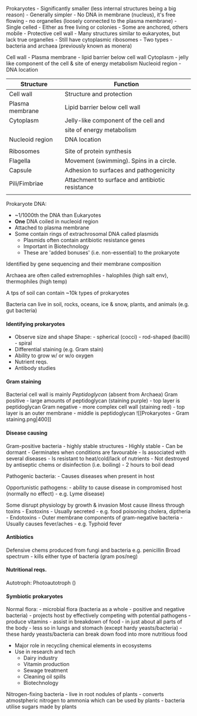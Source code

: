 
Prokaryotes
	- Significantly smaller (less internal structures being a big reason)
	- Generally simpler
	- No DNA in membrane (nucleus), it's free flowing - no organelles (loosely connected to the plasma membrane)
	- Single celled
	- Either as free living or colonies
	- Some are anchored, others mobile
	- Protective cell wall
	- Many structures similar to eukaryotes, but lack true organelles
		- Still have cytoplasmic ribosomes
	- Two types - bacteria and archaea (previously known as monera)

Cell wall - 
Plasma membrane - lipid barrier below cell wall
Cytoplasm - jelly like component of the cell & site of energy metabolism
Nucleoid region - DNA location

| Structure       | Function                                        |
| --------------- | ----------------------------------------------- |
| Cell wall       | Structure and protection                        |
| Plasma membrane | Lipid barrier below cell wall                   |
| Cytoplasm       | Jelly-like component of the cell and            |
|                 | site of energy metabolism                       |
| Nucleoid region | DNA location                                    |
|                 |                                                 |
| Ribosomes       | Site of protein synthesis                       |
| Flagella        | Movement (swimming). Spins in a circle.         |
| Capsule         | Adhesion to surfaces and pathogenicity          |
| Pili/Fimbriae   | Attachment to surface and antibiotic resistance |
|                 |                                                 |

Prokaryote DNA:
 - ~1/1000th the DNA than Eukaryotes
 - **One** DNA coiled in nucleoid region
 - Attached to plasma membrane 
 - Some contain rings of extrachrosomal DNA called plasmids
	 - Plasmids often contain antibiotic resistance genes
	 - Important in Biotechnology
	 - These are 'added bonuses' (i.e. non-essential) to the prokaryote 


Identified by gene sequencing and their membrane composition

Archaea are often called extremophiles - halophiles (high salt env), thermophiles (high temp)

A tps of soil can contain ~10k types of prokaryotes

Bacteria can live in soil, rocks, oceans, ice & snow, plants, and animals (e.g. gut bacteria)


#### Identifying prokaryotes 
- Observe size and shape
	Shape:
		- spherical (cocci)
		- rod-shaped (bacilli)
		- spiral
- Differential staining (e.g. Gram stain)
- Ability to grow w/ or w/o oxygen
- Nutrient reqs.
- Antibody studies

#### Gram staining
Bacterial cell wall is mainly *Peptidoglycan* (absent from Archaea)
Gram positive - large amounts of peptidoglycan (staining purple)
	- top layer is peptidoglycan
Gram negative - more complex cell wall (staining red)
	- top layer is an outer membrane
	- middle is peptidoglycan
![[Prokaryotes - Gram staining.png|400]]

#### Disease causing
Gram-positive bacteria - highly stable structures
	- Highly stable
	- Can be dormant
	- Germinates when conditions are favourable
	- Is associated with several diseases
	- Is resistant to heat/cold/lack of nutrients
	- Not destroyed by antiseptic chems or disinfection (i.e. boiling)
		- 2 hours to boil dead

Pathogenic bacteria:
	- Causes diseases when present in host

Opportunistic pathogens:
	- ability to cause disease in compromised host (normally no effect)
	- e.g. Lyme disease)

Some disrupt physiology by growth & invasion
Most cause illness through toxins
	- Exotoxins
		- Usually secreted
		- e.g. food poisoning cholera, diptheria
	- Endotoxins
		- Outer membrane components of gram-negative bacteria 
		- Usually causes fever/aches
		- e.g. Typhoid fever

#### Antibiotics
Defensive chems produced from fungi and bacteria
	e.g. penicillin
Broad spectrum - kills either type of bacteria (gram pos/neg)



#### Nutritional reqs.


Autotroph:
	Photoautotroph ()



#### Symbiotic prokaryotes 
Normal flora:
	- microbial flora (bacteria as a whole - positive and negative bacteria)
	- projects host by effectively competing with potential pathogens 
	- produce vitamins
	- assist in breakdown of food
	- in just about all parts of the body 
		- less so in lungs and stomach (except hardy yeasts/bacteria)
			- these hardy yeasts/bacteria can break down food into more nutritious food
- Major role in recycling chemical elements in ecosystems
- Use in research and tech
	- Dairy industry
	- Vitamin production
	- Sewage treatment
	- Cleaning oil spills
	- Biotechnology


Nitrogen-fixing bacteria
	- live in root nodules of plants 
	- converts atmostpheric nitrogen to ammonia which can be used by plants 
	- bacteria utilise sugars made by plants


